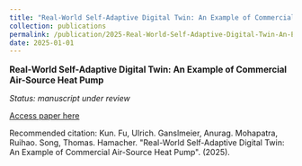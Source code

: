 ```yaml
---
title: "Real-World Self-Adaptive Digital Twin: An Example of Commercial Air-Source Heat Pump"
collection: publications
permalink: /publication/2025-Real-World-Self-Adaptive-Digital-Twin-An-Example-o
date: 2025-01-01
---
```

<p style="font-size: 1.1em; margin-bottom: 0.5em;"><b>Real-World Self-Adaptive Digital Twin: An Example of Commercial Air-Source Heat Pump</b></p>
<p style="margin-bottom: 0.5em;"><em>Status: manuscript under review</em></p>
<p style="margin-bottom: 0.5em;"><a href="https://doi.org/10.36227/techrxiv.175296109.98864106/v1" target="_blank">Access paper here</a></p>
<p>Recommended citation: Kun. Fu, Ulrich. Ganslmeier, Anurag. Mohapatra, Ruihao. Song, Thomas. Hamacher. "Real-World Self-Adaptive Digital Twin: An Example of Commercial Air-Source Heat Pump". (2025).</p>
